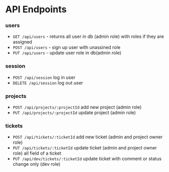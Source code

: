 # API Endpoints 

### users
- `GET /api/users` - returns all user in db (admin role) with roles if they are assigned
- `POST /api/users` - sign up user with unassined role
- `PUT /api/users` - update user role in db(admin role)

### session
- `POST /api/session` log in user
- `DELETE /api/session` log out user

### projects
- `POST /api/projects/:projectId` add new project (admin role)
- `PUT /api/projects/:projectId` update project (admin role)


### tickets
- `POST /api/tickets/:ticketId` add new ticket (admin and project owner role)
- `PUT /api/tickets/:ticketId` update ticket (admin and project owner role) all field of a ticket
- `PUT /api/dev/tickets/:ticketId` update ticket with comment or status change only
    (dev role)


